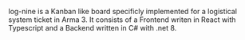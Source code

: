 log-nine is a Kanban like board specificly implemented for a logistical system ticket in Arma 3. It consists of a Frontend writen in React with Typescript and a Backend written in C# with .net 8.
